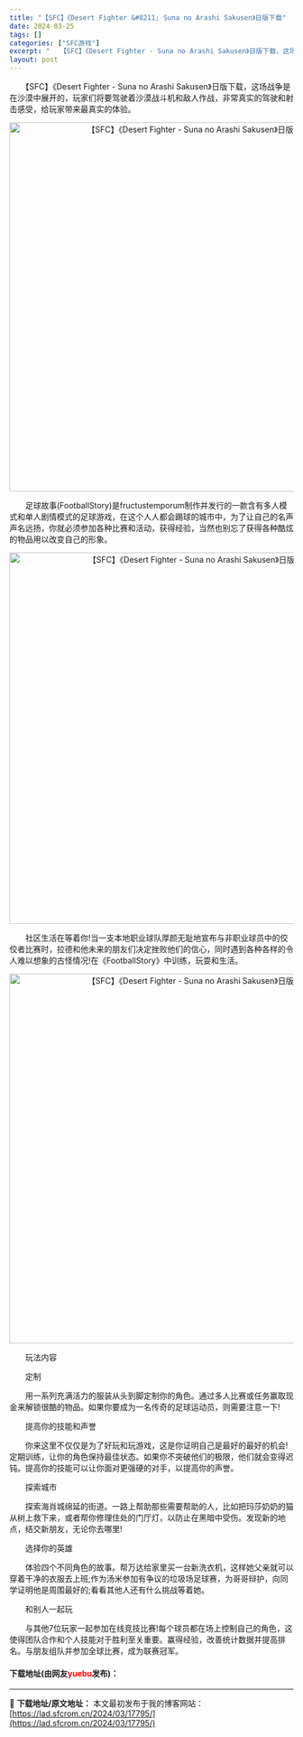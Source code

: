 ```yaml
---
title: "【SFC】《Desert Fighter &#8211; Suna no Arashi Sakusen》日版下载"
date: 2024-03-25
tags: []
categories: ["SFC游戏"]
excerpt: "　　【SFC】《Desert Fighter - Suna no Arashi Sakusen》日版下载，这场战争是在沙漠中展开的，玩家们将要驾驶着沙漠战斗机和敌人作战，非常真实的驾驶和射击感受，给玩家带来最真实的体验。 　　足球故事(FootballStory)是fructustemporum制作&hellip;"
layout: post
---
```


 <p>　　【SFC】《Desert Fighter - Suna no Arashi Sakusen》日版下载，这场战争是在沙漠中展开的，玩家们将要驾驶着沙漠战斗机和敌人作战，非常真实的驾驶和射击感受，给玩家带来最真实的体验。</p> <p align="center"><img align="" border="0" src="https://lad.sfcrom.cn/wp-content/uploads/2024/03/20240324_6600b424c5b0f.png" width="654" alt="【SFC】《Desert Fighter - Suna no Arashi Sakusen》日版下载" /></p> <p>　　足球故事(FootballStory)是fructustemporum制作并发行的一款含有多人模式和单人剧情模式的足球游戏，在这个人人都会踢球的城市中，为了让自己的名声声名远扬，你就必须参加各种比赛和活动，获得经验，当然也别忘了获得各种酷炫的物品用以改变自己的形象。</p> <p align="center"><img align="" border="0" src="https://lad.sfcrom.cn/wp-content/uploads/2024/03/20240324_6600b42628c39.png" width="658" alt="【SFC】《Desert Fighter - Suna no Arashi Sakusen》日版下载" /></p> <p>　　社区生活在等着你!当一支本地职业球队厚颜无耻地宣布与非职业球员中的佼佼者比赛时，拉德和他未来的朋友们决定挫败他们的信心，同时遇到各种各样的令人难以想象的古怪情况!在《FootballStory》中训练，玩耍和生活。</p> <p align="center"><img align="" border="0" src="https://lad.sfcrom.cn/wp-content/uploads/2024/03/20240324_6600b427df59f.png" width="655" alt="【SFC】《Desert Fighter - Suna no Arashi Sakusen》日版下载" /></p> <p>　　玩法内容</p> <p>　　定制</p> <p>　　用一系列充满活力的服装从头到脚定制你的角色。通过多人比赛或任务赢取现金来解锁很酷的物品。如果你要成为一名传奇的足球运动员，则需要注意一下!</p> <p>　　提高你的技能和声誉</p> <p>　　你来这里不仅仅是为了好玩和玩游戏，这是你证明自己是最好的最好的机会!定期训练，让你的角色保持最佳状态。如果你不突破他们的极限，他们就会变得迟钝。提高你的技能可以让你面对更强硬的对手，以提高你的声誉。</p> <p>　　探索城市</p> <p>　　探索海肖城绵延的街道。一路上帮助那些需要帮助的人，比如把玛莎奶奶的猫从树上救下来，或者帮你修理住处的门厅灯，以防止在黑暗中受伤。发现新的地点，结交新朋友，无论你去哪里!</p> <p>　　选择你的英雄</p> <p>　　体验四个不同角色的故事。帮万达给家里买一台新洗衣机，这样她父亲就可以穿着干净的衣服去上班;作为汤米参加有争议的垃圾场足球赛，为哥哥辩护，向同学证明他是周围最好的;看看其他人还有什么挑战等着她。</p> <p>　　和别人一起玩</p> <p>　　与其他7位玩家一起参加在线竞技比赛!每个球员都在场上控制自己的角色，这使得团队合作和个人技能对于胜利至关重要。赢得经验，改善统计数据并提高排名。与朋友组队并参加全球比赛，成为联赛冠军。</p> <p><h4>下载地址(由网友<font color="red">yuebu</font>发布)：</h4></p> 

---
📖 **下载地址/原文地址：** 本文最初发布于我的博客网站：[https://lad.sfcrom.cn/2024/03/17795/](https://lad.sfcrom.cn/2024/03/17795/)
